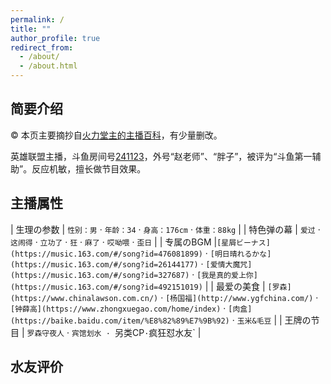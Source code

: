 ```yaml
---
permalink: /
title: ""
author_profile: true
redirect_from: 
  - /about/
  - /about.html
---
```

## 简要介绍

©️ 本页主要摘抄自[火力堂主的主播百科](https://yuba.douyu.com/group/anchorWiki/3022)，有少量删改。

英雄联盟主播，斗鱼房间号[241123](https://www.douyu.com/241123)，外号“赵老师”、“胖子”，被评为“斗鱼第一辅助”。反应机敏，擅长做节目效果。

## 主播属性

| 生理の参数 | `性别：男` · `年龄：34` · `身高：176cm` · `体重：88kg` |
| 特色弹の幕 | `爱过` · `这闹得` · `立功了` · `狂` · `麻了` · `哎呦喂` · `歪日` |
| 专属のBGM |`[星屑ビーナス](https://music.163.com/#/song?id=476081899)` · `[明日晴れるかな](https://music.163.com/#/song?id=26144177)` · `[爱情大魔咒](https://music.163.com/#/song?id=327687)` · `[我是真的爱上你](https://music.163.com/#/song?id=492151019)` |
| 最爱の美食 | `[罗森](https://www.chinalawson.com.cn/)` · `[杨国福](http://www.ygfchina.com/)` · `[钟薛高](https://www.zhongxuegao.com/home/index)` · `[肉盒](https://baike.baidu.com/item/%E8%82%89%E7%9B%92)` · `玉米&毛豆` |
| 王牌の节目 | `罗森守夜人` · `宾馆划水 · `另类CP` · `疯狂怼水友` |

## 水友评价




